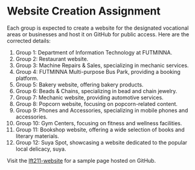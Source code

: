 # Website Creation Assignment

Each group is expected to create a website for the designated vocational areas or businesses and host it on GitHub for public access. Here are the corrected details:

1. Group 1: Department of Information Technology at FUTMINNA.
2. Group 2: Restaurant website.
3. Group 3: Machine Repairs & Sales, specializing in mechanic services.
4. Group 4: FUTMINNA Multi-purpose Bus Park, providing a booking platform.
5. Group 5: Bakery website, offering bakery products.
6. Group 6: Beads & Chains, specializing in bead and chain jewelry.
7. Group 7: Mechanic website, providing automotive services.
8. Group 8: Popcorn website, focusing on popcorn-related content.
9. Group 9: Phones and Accessories, specializing in mobile phones and accessories.
10. Group 10: Gym Centers, focusing on fitness and wellness facilities.
11. Group 11: Bookshop website, offering a wide selection of books and literary materials.
12. Group 12: Suya Spot, showcasing a website dedicated to the popular local delicacy, suya.

Visit the [Ift211-website](https://herbdukareem.github.io/ift211) for a sample page hosted on GitHub.
